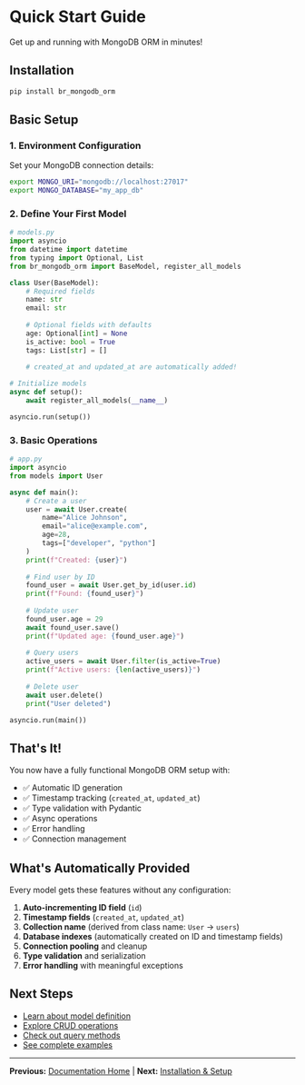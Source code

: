 # Quick Start Guide

Get up and running with MongoDB ORM in minutes!

## Installation

```bash
pip install br_mongodb_orm
```

## Basic Setup

### 1. Environment Configuration

Set your MongoDB connection details:

```bash
export MONGO_URI="mongodb://localhost:27017"
export MONGO_DATABASE="my_app_db"
```

### 2. Define Your First Model

```python
# models.py
import asyncio
from datetime import datetime
from typing import Optional, List
from br_mongodb_orm import BaseModel, register_all_models

class User(BaseModel):
    # Required fields
    name: str
    email: str
    
    # Optional fields with defaults
    age: Optional[int] = None
    is_active: bool = True
    tags: List[str] = []
    
    # created_at and updated_at are automatically added!

# Initialize models
async def setup():
    await register_all_models(__name__)

asyncio.run(setup())
```

### 3. Basic Operations

```python
# app.py
import asyncio
from models import User

async def main():
    # Create a user
    user = await User.create(
        name="Alice Johnson",
        email="alice@example.com",
        age=28,
        tags=["developer", "python"]
    )
    print(f"Created: {user}")
    
    # Find user by ID
    found_user = await User.get_by_id(user.id)
    print(f"Found: {found_user}")
    
    # Update user
    found_user.age = 29
    await found_user.save()
    print(f"Updated age: {found_user.age}")
    
    # Query users
    active_users = await User.filter(is_active=True)
    print(f"Active users: {len(active_users)}")
    
    # Delete user
    await user.delete()
    print("User deleted")

asyncio.run(main())
```

## That's It!

You now have a fully functional MongoDB ORM setup with:

- ✅ Automatic ID generation
- ✅ Timestamp tracking (`created_at`, `updated_at`)
- ✅ Type validation with Pydantic
- ✅ Async operations
- ✅ Error handling
- ✅ Connection management

## What's Automatically Provided

Every model gets these features without any configuration:

1. **Auto-incrementing ID field** (`id`)
2. **Timestamp fields** (`created_at`, `updated_at`)
3. **Collection name** (derived from class name: `User` → `users`)
4. **Database indexes** (automatically created on ID and timestamp fields)
5. **Connection pooling** and cleanup
6. **Type validation** and serialization
7. **Error handling** with meaningful exceptions

## Next Steps

- [Learn about model definition](03-model-definition.md)
- [Explore CRUD operations](06-crud-operations.md)
- [Check out query methods](07-query-methods.md)
- [See complete examples](17-examples.md)

---

**Previous:** [Documentation Home](README.md) | **Next:** [Installation & Setup](02-installation.md)
